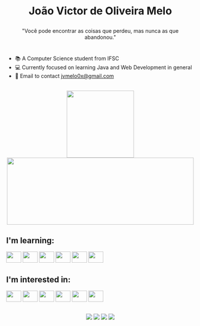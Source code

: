 <h1 align="center">
  
  João Victor de Oliveira Melo
  <br>
</h1>
<p align="center">"Você pode encontrar as coisas que perdeu, mas nunca as que abandonou."</p>
<h1></h1>
      
- 📚 A Computer Science student from IFSC
- 💻 Currently focused on learning Java and Web Development in general
- 📩 Email to contact jvmelo0x@gmail.com
<br>

<div align="center">
  <img height="180em" src="https://github-readme-stats.vercel.app/api?username=jvictormelo&show_icons=true&theme=radical"/>
  <img height="180em" width="500" src="https://github-readme-stats.vercel.app/api/top-langs/?username=jvictormelo&layout=compact&show_icons=true&theme=radical"/>

</div>

## I'm learning: 

<div>
  <img height="30" width="40" src="https://cdn.jsdelivr.net/gh/devicons/devicon@latest/icons/html5/html5-original.svg" />
  <img height="30" width="40" src="https://cdn.jsdelivr.net/gh/devicons/devicon@latest/icons/css3/css3-original.svg" />
  <img height="30" width="40" src="https://cdn.jsdelivr.net/gh/devicons/devicon@latest/icons/javascript/javascript-original.svg" />
  <img height="30" width="40" src="https://cdn.jsdelivr.net/gh/devicons/devicon@latest/icons/bootstrap/bootstrap-original.svg" />
  <img height="30" width="40" src="https://cdn.jsdelivr.net/gh/devicons/devicon@latest/icons/java/java-original.svg" />
  <img height="30" width="40" src="https://cdn.jsdelivr.net/gh/devicons/devicon@latest/icons/python/python-original.svg" />
</div>

## I'm interested in:

<div> 
<img height="30" width="40" src="https://cdn.jsdelivr.net/gh/devicons/devicon@latest/icons/csharp/csharp-original.svg" />
<img height="30" width="40" src="https://cdn.jsdelivr.net/gh/devicons/devicon@latest/icons/kotlin/kotlin-original.svg" />
<img height="30" width="40" src="https://cdn.jsdelivr.net/gh/devicons/devicon@latest/icons/ruby/ruby-original.svg" />
<img height="30" width="40" src="https://cdn.jsdelivr.net/gh/devicons/devicon@latest/icons/amazonwebservices/amazonwebservices-original-wordmark.svg" />
<img height="30" width="40" src="https://cdn.jsdelivr.net/gh/devicons/devicon@latest/icons/spring/spring-original.svg" />
<img height="30" width="40" src="https://cdn.jsdelivr.net/gh/devicons/devicon@latest/icons/dot-net/dot-net-original.svg" />
</div>

## 
<div align="center">
  <a href="https://www.instagram.com/jvictor_melo_/" target="_blank"><img src="https://img.shields.io/badge/Instagram-E4405F?style=for-the-badge&logo=instagram&logoColor=white"/></a>
  <a href="https://www.linkedin.com/in/joao-victor-melo04/" target="_blank"><img src="https://img.shields.io/badge/LinkedIn-0077B5?style=for-the-badge&logo=linkedin&logoColor=white"/></a>
  <a href="https://twitter.com/jvictor_melo_" target="_blank"><img src="https://img.shields.io/badge/Twitter-1DA1F2?style=for-the-badge&logo=twitter&logoColor=white"/></a>
  <a href="https://www.youtube.com/@GaloProgramador" target="_blank"><img src="https://img.shields.io/badge/YouTube-FF0000?style=for-the-badge&logo=youtube&logoColor=white"/></a>
</div>



          
          

